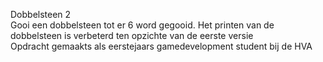 Dobbelsteen 2 <br>
Gooi een dobbelsteen tot er 6 word gegooid. Het printen van de dobbelsteen is verbeterd ten opzichte van de eerste versie <br>
Opdracht gemaakts als eerstejaars gamedevelopment student bij de HVA 
